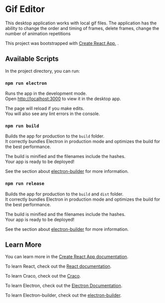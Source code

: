 # Gif Editor

This desktop application works with local gif files. The application has the ability to change the order and timing of frames, delete frames, change the number of animation repetitions


This project was bootstrapped with [Create React App](https://github.com/facebook/create-react-app), .

## Available Scripts

In the project directory, you can run:

### `npm run electron`

Runs the app in the development mode.\
Open [http://localhost:3000](http://localhost:3000) to view it in the desktop app.

The page will reload if you make edits.\
You will also see any lint errors in the console.

### `npm run build`

Builds the app for production to the `build` folder.\
It correctly bundles Electron in production mode and optimizes the build for the best performance.

The build is minified and the filenames include the hashes.\
Your app is ready to be deployed!

See the section about [electron-builder](https://www.electron.build/) for more information.

### `npm run release`

Builds the app for production to the `build` and `dist` folder.\
It correctly bundles Electron in production mode and optimizes the build for the best performance.

The build is minified and the filenames include the hashes.\
Your app is ready to be deployed!

See the section about [electron-builder](https://www.electron.build/) for more information.

## Learn More

You can learn more in the [Create React App documentation](https://facebook.github.io/create-react-app/docs/getting-started).

To learn React, check out the [React documentation](https://reactjs.org/).

To learn Craco, check out the [Craco](https://github.com/gsoft-inc/craco).

To learn Electron, check out the [Electron Documentation](https://www.electronjs.org/docs).

To learn Electron-builder, check out the [electron-builder](https://www.electron.build/).

